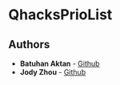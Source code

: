 # QhacksPrioList
## Authors

* **Batuhan Aktan** - [Github](https://github.com/BatuhanAktan)
* **Jody Zhou** - [Github](https://github.com/JodyZ0203)
